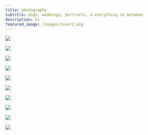 ```yaml
---
title: photography
subtitle: dogs, weddings, portraits, & everything in between 
description: hi
featured_image: /images/cover2.png
---
```


<img src="/images/photos/rainbow.jpg" style="float: left; margin-right: 10px;" />
<p>&nbsp;</p>

<img src="/images/photos/mask.jpg" style="float: left; margin-right: 10px;" />

<p>&nbsp;</p>

<img src="/images/photos/laugh.jpg" style="float: left; margin-right: 10px;" />

<p>&nbsp;</p>

<img src="/images/photos/heidi.jpg" style="float: left; margin-right: 10px;" />

<p>&nbsp;</p>

<img src="/images/photos/maddie_caroline.jpg" style="float: left; margin-right: 10px;" />

<p>&nbsp;</p>

<img src="/images/photos/emma.jpg" style="float: left; margin-right: 10px;" />

<p>&nbsp;</p>

<img src="/images/photos/caroline_wedding.jpg" style="float: left; margin-right: 10px;" />

<p>&nbsp;</p>

<img src="/images/photos/rob_wedding.jpg" style="float: left; margin-right: 10px;" />

<p>&nbsp;</p>

<img src="/images/photos/maddie.jpg" style="float: left; margin-right: 10px;" />

<p>&nbsp;</p>

<img src="/images/photos/strike.jpg" style="float: left; margin-right: 10px;" />

